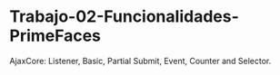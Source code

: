# Trabajo-02-Funcionalidades-PrimeFaces
AjaxCore: Listener, Basic, Partial Submit, Event, Counter and Selector.
